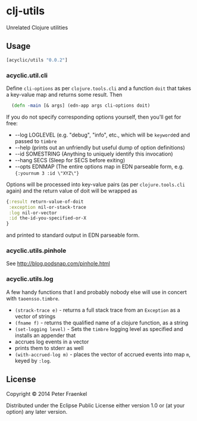 # clj-utils

Unrelated Clojure utilities

## Usage

~~~.clj
[acyclic/utils "0.0.2"]
~~~

### acyclic.util.cli

Define ```cli-options``` as per ```clojure.tools.cli``` and a function ```doit```
that takes a key-value map and returns some result.  Then
~~~.clj
  (defn -main [& args] (edn-app args cli-options doit)
~~~
If you do not specify corresponding options yourself, then you'll get for free:

* --log LOGLEVEL  (e.g. "debug", "info", etc., which will be ```keyword```ed and passed to ```timbre```
* --help  (prints out an unfriendly but useful dump of option definitions)
* --id SOMESTRING  (Anything to uniquely identify this invocation)
* --hang SECS  (Sleep for SECS before exiting)
* --opts EDNMAP  (The entire options map in EDN parseable form, e.g. ```{:yournum 3 :id \"XYZ\"}```

Options will be processed into key-value pairs (as per ```clojure.tools.cli``` again)
and the return value of doit will be wrapped as
~~~.clj
{:result return-value-of-doit
 :exception nil-or-stack-trace
 :log nil-or-vector
 :id the-id-you-specified-or-X
}
~~~
and printed to standard output in EDN parseable form.

### acyclic.utils.pinhole

See http://blog.podsnap.com/pinhole.html

### acyclic.utils.log

A few handy functions that I and probably nobody else will use in concert with
```taoensso.timbre```.

* ```(strack-trace e)``` - returns a full stack trace from an ```Exception``` as a vector of strings
* ```(fname f)``` - returns the qualified name of a clojure function, as a string
* ```(set-logging level)``` - Sets the ```timbre``` logging level as specified and
  installs an appender that
 * accrues log events in a vector
 * prints them to stderr as well
* ```(with-accrued-log m)``` - places the vector of accrued events into map ```m```, keyed by ```:log```.


## License

Copyright © 2014 Peter Fraenkel

Distributed under the Eclipse Public License either version 1.0 or (at
your option) any later version.
